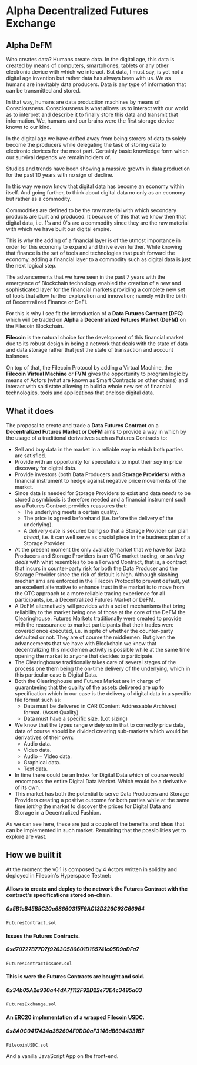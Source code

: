 # Alpha Decentralized Futures Exchange

## Alpha DeFM
Who creates data? Humans create data. In the digital age, this data is created 
by means of computers, smartphones, tablets or any other electronic device with 
which we interact. But data, I must say, is yet not a digital age invention but 
rather data has always been with us. We as humans are inevitably data producers.
Data is any type of information that can be transmitted and stored.

In that way, humans are data production machines by means of Consciousness. 
Consciousness is what allows us to interact with our world as to interpret and 
describe it to finally store this data and transmit that information. We, humans 
and our brains were the first storage device known to our kind.

In the digital age we have drifted away from being storers of data to solely 
become the producers while delegating the task of storing data to electronic 
devices for the most part. Certainly basic knowledge form which our survival 
depends we remain holders of.

Studies and trends have been showing a massive growth in data production for 
the past 10 years with no sign of decline.

In this way we now know that digital data has become an economy within itself. 
And going further, to think about digital data no only as an economy but rather 
as a commodity.

Commodities are defined to be the raw material with which secondary products 
are built and produced. It because of this that we know then that digital data, 
i.e. 1's and 0's are a commodity since they are the raw material with which we 
have built our digital empire.

This is why the adding of a financial layer is of the utmost importance in order 
for this economy to expand and thrive even further. While knowing that finance 
is the set of tools and technologies that push  forward the economy, adding a 
financial layer to a commodity such as digital data is just the next logical step.

The advancements that we have seen in the past 7 years with the emergence of 
Blockchain technology enabled the creation of a new and sophisticated layer for 
the financial markets providing a complete new set of tools that allow further 
exploration and innovation; namely with the birth of Decentralized Finance or DeFI.

For this is why I see fit the introduction of a **Data Futures Contract (DFC)** 
which will be traded on **Alpha** a **Decentralized Futures Market (DeFM)** on 
the Filecoin Blockchain.

**Filecoin** is the natural choice for the development of this financial market 
due to its robust design in being a network that deals with the state of data 
and data storage rather that just the state of transaction and account balances.

On top of that, the Filecoin Protocol by adding a Virtual Machine, the **Filecoin 
Virtual Machine** or **FVM** gives the opportunity to program logic by means of 
Actors (what are known as Smart Contracts on other chains) and interact with said 
state allowing to build a whole new set of financial technologies, tools and 
applications that enclose digital data.

## What it does
The proposal to create and trade a **Data Futures Contract** on a **Decentralized 
Futures Market or DeFM** aims to provide a way in which by the usage of a 
traditional derivatives such as Futures Contracts to:

- Sell and buy data in the market in a reliable way in which both parties are satisfied.
- Provide with an opportunity for speculators to input their _say_ in price 
discovery for digital data.
- Provide investors (both Data Producers and **Storage Providers**) with a 
financial instrument to hedge against negative price movements of the market.
- Since data is needed for Storage Providers to exist and data _needs_ to be 
stored a symbiosis is therefore needed and a financial instrument such as a 
Futures Contract provides reassures that:
   - The underlying meets a certain quality.
   - The price is agreed beforehand (i.e. before the delivery of the underlying).
   - A delivery date is secured being so that a Storage Provider can plan _ahead_, 
   i.e. it can well serve as crucial piece in the business plan of a Storage Provider.
- At the present moment the only available market that we have for Data Producers 
and Storage Providers is an OTC market trading, or _settling deals_ with what 
resembles to be a Forward Contract, that is, a contract that incurs in counter-party 
risk for both the Data Producer and the Storage Provider since the risk of default 
is high. Although slashing mechanisms are enforced in the Filecoin Protocol to 
prevent default, yet an excellent alternative to enhance trust in the market is 
to move from the OTC approach to a more reliable trading experience for all 
participants, i.e. a Decentralized Futures Market or DeFM.
- A DeFM alternatively will provides with a set of mechanisms that bring 
reliability to the market being one of those at the core of the DeFM the 
Clearinghouse. Futures Markets traditionally were created to provide with 
the reassurance to market participants that their trades were covered once 
executed, i.e. in spite of whether the counter-party defaulted or not. They 
are of course the middlemen. But given the advancements that we have with 
Blockchain we know that decentralizing this middlemen activity is possible while 
at the same time opening the market to anyone that decides to participate.
- The Clearinghouse traditionally takes care of several stages of the process 
one them being the on-time delivery of the underlying, which in this particular 
case is Digital Data.
- Both the Clearinghouse and Futures Market are in charge of guaranteeing that 
the quality of the assets delivered are up to specification which in our case 
is the delivery of digital data in a specific file format such as:
   - Data must be delivered in CAR (Content Addressable Archives) format. (Asset Quality)
   - Data must have a specific size. (Lot sizing)
- We know that the types range widely so in that to correctly price data, data 
of course should be divided creating sub-markets which would be derivatives of 
their own:
    - Audio data.
    - Video data.
    - Audio + Video data.
    - Graphical data.
    - Text data.
- In time there could be an Index for Digital Data which of course would encompass 
the entire Digital Data Market. Which would be a derivative of its own.
- This market has both the potential to serve Data Producers and Storage Providers 
creating a positive outcome for both parties while at the same time _letting_ the 
market to discover the prices for Digital Data and Storage in a Decentralized Fashion.

As we can see here, these are just a couple of the benefits and ideas that can be 
implemented in such market. Remaining that the possibilities yet to explore are vast.

## How we built it
At the moment the v0.1 is composed by 4 Actors written in solidity and deployed 
in Filecoin's Hyperspace Testnet:

#### Allows to create and deploy to the network the Futures Contract with the contract's specifications stored on-chain.
##### 0x5B1cB45B5C20a68660315F9AC13D326C93C66964
```
FuturesContract.sol
```
#### Issues the Futures Contracts.
##### 0xd70727B77D7f9263C586601D165741c05D9aDFa7
```
FuturesContractIssuer.sol
```
#### This is were the Futures Contracts are bought and sold.
##### 0x34b05A2a930a44dA7f112F92D22e73E4c3495a03
```
FuturesExchange.sol
```
#### An ERC20 implementation of a wrapped Filecoin USDC.
##### 0x8A0C0417434a382604F0DD0aF3146dB6944331B7
```
FilecoinUSDC.sol
```

And a vanilla JavaScript App on the front-end.

